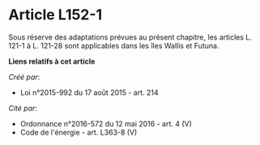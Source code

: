 # Article L152-1

Sous réserve des adaptations prévues au présent chapitre, les articles L. 121-1 à L. 121-28 sont applicables dans les îles
Wallis et Futuna.

**Liens relatifs à cet article**

_Créé par_:

  - Loi n°2015-992 du 17 août 2015 - art. 214

_Cité par_:

  - Ordonnance n°2016-572 du 12 mai 2016 - art. 4 (V)
  - Code de l'énergie - art. L363-8 (V)
